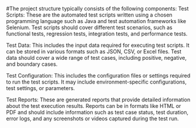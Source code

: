 #The project structure typically consists of the following components:
Test Scripts: These are the automated test scripts written using a chosen programming language such as Java and test automation frameworks like Selenium. Test scripts should cover different test scenarios, such as functional tests, regression tests, integration tests, and performance tests.

Test Data: This includes the input data required for executing test scripts. It can be stored in various formats such as JSON, CSV, or Excel files. Test data should cover a wide range of test cases, including positive, negative, and boundary cases.

Test Configuration: This includes the configuration files or settings required to run the test scripts. It may include environment-specific configurations, test settings, or parameters.

Test Reports: These are generated reports that provide detailed information about the test execution results. Reports can be in formats like HTML or PDF and should include information such as test case status, test duration, error logs, and any screenshots or videos captured during the test run.
